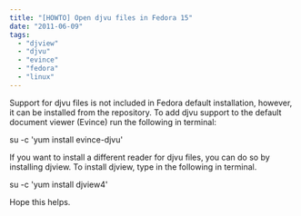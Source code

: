 ```yaml
---
title: "[HOWTO] Open djvu files in Fedora 15"
date: "2011-06-09"
tags: 
  - "djview"
  - "djvu"
  - "evince"
  - "fedora"
  - "linux"
---
```


Support for djvu files is not included in Fedora default installation, however, it can be installed from the repository. To add djvu support to the default document viewer (Evince) run the following in terminal:

su -c 'yum install evince-djvu'

If you want to install a different reader for djvu files, you can do so by installing djview. To install djview, type in the following in terminal.

su -c 'yum install djview4'

Hope this helps.
